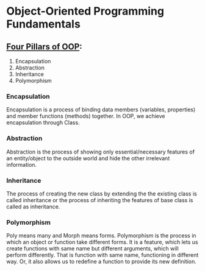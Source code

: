 # Object-Oriented Programming Fundamentals

## [Four Pillars of OOP](https://www.quora.com/What-are-the-4-pillars-of-OOPs):
1. Encapsulation
2. Abstraction
3. Inheritance
4. Polymorphism

### Encapsulation
Encapsulation is a process of binding data members (variables, properties) and member functions (methods) together. In OOP, we achieve encapsulation through Class.

### Abstraction
Abstraction is the process of showing only essential/necessary features of an entity/object to the outside world and hide the other irrelevant information.

### Inheritance
The process of creating the new class by extending the the existing class is called inheritance or the process of inheriting the features of base class is called as inheritance.

### Polymorphism
Poly means many and Morph means forms. Polymorphism is the process in which an object or function take different forms. It is a feature, which lets us create functions with same name but different arguments, which will perform differently. That is function with same name, functioning in different way. Or, it also allows us to redefine a function to provide its new definition.
